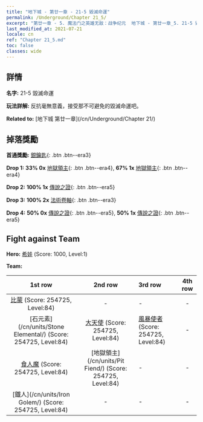 ```yaml
---
title: "地下城 - 第廿一章 - 21-5 毀滅命運"
permalink: /Underground/Chapter 21_5/
excerpt: "第廿一章 - 5. 魔法门之英雄无敌：战争纪元  地下城 - 第廿一章_5. 21-5 毀滅命運"
last_modified_at: 2021-07-21
locale: cn
ref: "Chapter 21_5.md"
toc: false
classes: wide
---
```


## 詳情

 **名字:** 21-5 毀滅命運

 **玩法詳解:**       反抗毫無意義，接受那不可避免的毀滅命運吧。

 **Related to:** [地下城 第廿一章](/cn/Underground/Chapter 21/)

## 掉落獎勵

 **首通獎勵:** [銀鑰匙](/cn/Items/con_693/){: .btn .btn--era3}

 **Drop 1:** **33% 0x** [地獄領主](/cn/Items/unt_230/){: .btn .btn--era4}, **67% 1x** [地獄領主](/cn/Items/unt_230/){: .btn .btn--era4}

 **Drop 2:** **100% 1x** [傳說之證](/cn/Items/mat_81/){: .btn .btn--era5}

 **Drop 3:** **100% 2x** [法術卷軸](/cn/Items/con_694/){: .btn .btn--era3}

 **Drop 4:** **50% 0x** [傳說之證](/cn/Items/mat_74/){: .btn .btn--era5}, **50% 1x** [傳說之證](/cn/Items/mat_74/){: .btn .btn--era5}


## Fight against Team
 **Hero:** [希娃](/cn/heroes/Shiva/) (Score: 1000, Level:1)

 **Team:**


  | 1st row | 2nd row | 3rd row | 4th row |
  |:----:|:----:|:----|:----:|
  | [比蒙](/cn/units/Behemoth/) (Score: 254725, Level:84)  | - | - | - |
  | [石元素](/cn/units/Stone Elemental/) (Score: 254725, Level:84)  | [大天使](/cn/units/Angel/) (Score: 254725, Level:84)  | [風暴使者](/cn/units/Stormbringer/) (Score: 254725, Level:84)  | - |
  | [食人魔](/cn/units/Ogre/) (Score: 254725, Level:84)  | [地獄領主](/cn/units/Pit Fiend/) (Score: 254725, Level:84)  | - | - |
  | [鐵人](/cn/units/Iron Golem/) (Score: 254725, Level:84)  | - | - | - |


